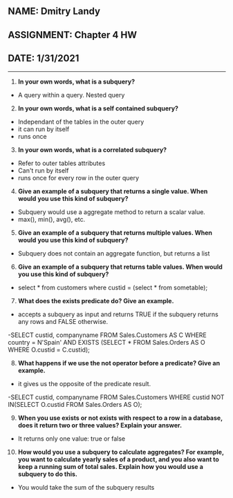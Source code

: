 ## NAME: Dmitry Landy
## ASSIGNMENT: Chapter 4 HW
## DATE: 1/31/2021
---
1. **In your own words, what is a subquery?**
- A query within a query. Nested query

2. **In your own words, what is a self contained subquery?**
- Independant of the tables in the outer query 
- it can run by itself
- runs once

3. **In your own words, what is a correlated subquery?**
- Refer to outer tables attributes
- Can't run by itself
- runs once for every row in the outer query

4. **Give an example of a subquery that returns a single value. When would you use this kind of subquery?**
- Subquery would use a aggregate method to return a scalar value.
- max(), min(), avg(), etc.

5. **Give an example of a subquery that returns multiple values. When would you use this kind of subquery?**
- Subquery does not contain an aggregate function, but returns a list

6. **Give an example of a subquery that returns table values. When would you use this kind of subquery?**
- select * from customers where custid = (select * from sometable);

7. **What does the exists predicate do? Give an example.**
- accepts a subquery as input and returns TRUE if the subquery returns any rows and FALSE otherwise.

-SELECT custid, companyname
FROM Sales.Customers AS C
WHERE country = N'Spain'
  AND EXISTS
    (SELECT * FROM Sales.Orders AS O
     WHERE O.custid = C.custid);

8. **What happens if we use the not operator before a predicate? Give an example.**
- it gives us the opposite of the predicate result.

-SELECT custid, companyname
FROM Sales.Customers
WHERE custid NOT IN(SELECT O.custid
                    FROM Sales.Orders AS O);

9. **When you use exists or not exists with respect to a row in a database, does it return two or three values? Explain your answer.**
- It returns only one value: true or false

10. **How would you use a subquery to calculate aggregates? For example, you want to calculate yearly sales of a product, and you also want to keep a running sum of total sales. Explain how you would use a subquery to do this.**
- You would take the sum of the subquery results
